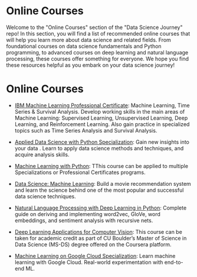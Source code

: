 # Online Courses

Welcome to the "Online Courses" section of the "Data Science Journey" repo! In this section, you will find a list of recommended online courses that will help you learn more about data science and related fields. From foundational courses on data science fundamentals and Python programming, to advanced courses on deep learning and natural language processing, these courses offer something for everyone. We hope you find these resources helpful as you embark on your data science journey!


# Online Courses

- [IBM Machine Learning Professional Certificate](https://www.coursera.org/professional-certificates/ibm-machine-learning): Machine Learning, Time Series & Survival Analysis. Develop working skills in the main areas of Machine Learning: Supervised Learning, Unsupervised Learning, Deep Learning, and Reinforcement Learning. Also gain practice in specialized topics such as Time Series Analysis and Survival Analysis.

- [Applied Data Science with Python Specialization](https://www.coursera.org/specializations/data-science-python): Gain new insights into your data . Learn to apply data science methods and techniques, and acquire analysis skills.

- [Machine Learning with Python](https://www.coursera.org/learn/machine-learning-with-python): TThis course can be applied to multiple Specializations or Professional Certificates programs.


- [Data Science: Machine Learning](https://www.edx.org/course/data-science-machine-learning?index=product&queryID=e88070d2e27b0530eca4b417fd2af5a2&position=1): Build a movie recommendation system and learn the science behind one of the most popular and successful data science techniques.

- [Natural Language Processing with Deep Learning in Python](https://www.udemy.com/course/natural-language-processing-with-deep-learning-in-python/): Complete guide on deriving and implementing word2vec, GloVe, word embeddings, and sentiment analysis with recursive nets.

- [Deep Learning Applications for Computer Vision](https://www.coursera.org/learn/deep-learning-computer-vision): This course can be taken for academic credit as part of CU Boulder’s Master of Science in Data Science (MS-DS) degree offered on the Coursera platform.

- [Machine Learning on Google Cloud Specialization](https://www.coursera.org/specializations/machine-learning-tensorflow-gcp): Learn machine learning with Google Cloud. Real-world experimentation with end-to-end ML.
